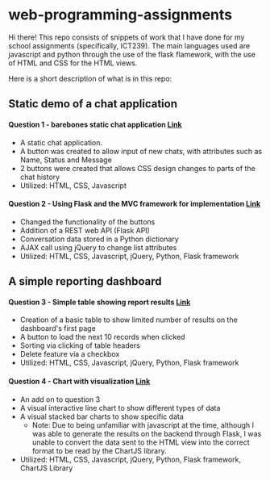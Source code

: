 # web-programming-assignments

Hi there! This repo consists of snippets of work that I have done for my school assignments (specifically, ICT239). The main languages used are javascript and python through the use of the flask flamework, with the use of HTML and CSS for the HTML views.

Here is a short description of what is in this repo:
## Static demo of a chat application
#### Question 1 - barebones static chat application [Link](Jan_2019_Web_Programming/q1)
- A static chat application.
- A button was created to allow input of new chats, with attributes such as Name, Status and Message
- 2 buttons were created that allows CSS design changes to parts of the chat history
- Utilized: HTML, CSS, Javascript

#### Question 2 - Using Flask and the MVC framework for implementation [Link](Jan_2019_Web_Programming/q2)
- Changed the functionality of the buttons
- Addition of a REST web API (Flask API)
- Conversation data stored in a Python dictionary
- AJAX call using jQuery to change list attributes
- Utilized: HTML, CSS, Javascript, jQuery, Python, Flask framework

## A simple reporting dashboard 
#### Question 3 - Simple table showing report results [Link](Jan_2019_Web_Programming/q3)
- Creation of a basic table to show limited number of results on the dashboard's first page
- A button to load the next 10 records when clicked
- Sorting via clicking of table headers
- Delete feature via a checkbox
- Utilized: HTML, CSS, Javascript, jQuery, Python, Flask framework

#### Question 4 - Chart with visualization [Link](Jan_2019_Web_Programming/q4)
- An add on to question 3
- A visual interactive line chart to show different types of data
- A visual stacked bar charts to show specific data
  - Note: Due to being unfamiliar with javascript at the time, although I was able to generate the results on the backend through Flask, I was unable to convert the data sent to the HTML view into the correct format to be read by the ChartJS library.
- Utilized: HTML, CSS, Javascript, jQuery, Python, Flask framework, ChartJS Library